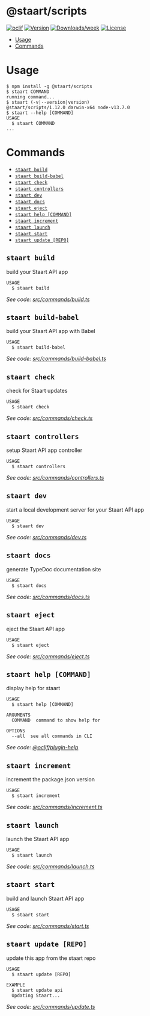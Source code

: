 @staart/scripts
===============



[![oclif](https://img.shields.io/badge/cli-oclif-brightgreen.svg)](https://oclif.io)
[![Version](https://img.shields.io/npm/v/@staart/scripts.svg)](https://npmjs.org/package/@staart/scripts)
[![Downloads/week](https://img.shields.io/npm/dw/@staart/scripts.svg)](https://npmjs.org/package/@staart/scripts)
[![License](https://img.shields.io/npm/l/@staart/scripts.svg)](https://github.com/staart/packages/blob/master/package.json)

<!-- toc -->
* [Usage](#usage)
* [Commands](#commands)
<!-- tocstop -->
# Usage
<!-- usage -->
```sh-session
$ npm install -g @staart/scripts
$ staart COMMAND
running command...
$ staart (-v|--version|version)
@staart/scripts/1.12.0 darwin-x64 node-v13.7.0
$ staart --help [COMMAND]
USAGE
  $ staart COMMAND
...
```
<!-- usagestop -->
# Commands
<!-- commands -->
* [`staart build`](#staart-build)
* [`staart build-babel`](#staart-build-babel)
* [`staart check`](#staart-check)
* [`staart controllers`](#staart-controllers)
* [`staart dev`](#staart-dev)
* [`staart docs`](#staart-docs)
* [`staart eject`](#staart-eject)
* [`staart help [COMMAND]`](#staart-help-command)
* [`staart increment`](#staart-increment)
* [`staart launch`](#staart-launch)
* [`staart start`](#staart-start)
* [`staart update [REPO]`](#staart-update-repo)

## `staart build`

build your Staart API app

```
USAGE
  $ staart build
```

_See code: [src/commands/build.ts](https://github.com/staart/packages/blob/v1.12.0/src/commands/build.ts)_

## `staart build-babel`

build your Staart API app with Babel

```
USAGE
  $ staart build-babel
```

_See code: [src/commands/build-babel.ts](https://github.com/staart/packages/blob/v1.12.0/src/commands/build-babel.ts)_

## `staart check`

check for Staart updates

```
USAGE
  $ staart check
```

_See code: [src/commands/check.ts](https://github.com/staart/packages/blob/v1.12.0/src/commands/check.ts)_

## `staart controllers`

setup Staart API app controller

```
USAGE
  $ staart controllers
```

_See code: [src/commands/controllers.ts](https://github.com/staart/packages/blob/v1.12.0/src/commands/controllers.ts)_

## `staart dev`

start a local development server for your Staart API app

```
USAGE
  $ staart dev
```

_See code: [src/commands/dev.ts](https://github.com/staart/packages/blob/v1.12.0/src/commands/dev.ts)_

## `staart docs`

generate TypeDoc documentation site

```
USAGE
  $ staart docs
```

_See code: [src/commands/docs.ts](https://github.com/staart/packages/blob/v1.12.0/src/commands/docs.ts)_

## `staart eject`

eject the Staart API app

```
USAGE
  $ staart eject
```

_See code: [src/commands/eject.ts](https://github.com/staart/packages/blob/v1.12.0/src/commands/eject.ts)_

## `staart help [COMMAND]`

display help for staart

```
USAGE
  $ staart help [COMMAND]

ARGUMENTS
  COMMAND  command to show help for

OPTIONS
  --all  see all commands in CLI
```

_See code: [@oclif/plugin-help](https://github.com/oclif/plugin-help/blob/v2.2.3/src/commands/help.ts)_

## `staart increment`

increment the package.json version

```
USAGE
  $ staart increment
```

_See code: [src/commands/increment.ts](https://github.com/staart/packages/blob/v1.12.0/src/commands/increment.ts)_

## `staart launch`

launch the Staart API app

```
USAGE
  $ staart launch
```

_See code: [src/commands/launch.ts](https://github.com/staart/packages/blob/v1.12.0/src/commands/launch.ts)_

## `staart start`

build and launch Staart API app

```
USAGE
  $ staart start
```

_See code: [src/commands/start.ts](https://github.com/staart/packages/blob/v1.12.0/src/commands/start.ts)_

## `staart update [REPO]`

update this app from the staart repo

```
USAGE
  $ staart update [REPO]

EXAMPLE
  $ staart update api
  Updating Staart...
```

_See code: [src/commands/update.ts](https://github.com/staart/packages/blob/v1.12.0/src/commands/update.ts)_
<!-- commandsstop -->
